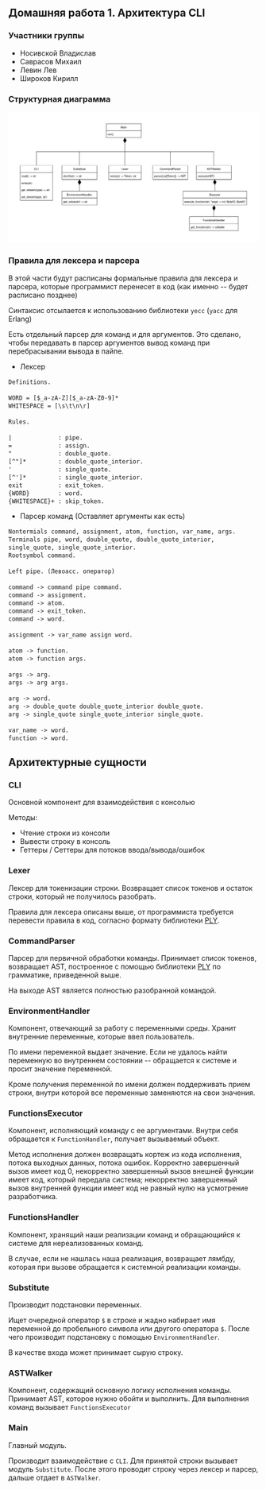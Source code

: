 ## Домашняя работа 1. Архитектура CLI

### Участники группы

* Носивской Владислав
* Саврасов Михаил
* Левин Лев
* Широков Кирилл

### Структурная диаграмма

![Диаграмма](Diagram.svg)

### Правила для лексера и парсера

В этой части будут расписаны формальные правила для лексера и парсера,
которые программист перенесет в код (как именно -- будет расписано
позднее)

Синтаксис отсылается к использованию библиотеки `yecc` (`yacc` для Erlang)

Есть отдельный парсер для команд и для аргументов. Это сделано, чтобы
передавать в парсер аргументов вывод команд при перебрасывании вывода в пайпе.


* Лексер

```
Definitions.

WORD = [$_a-zA-Z][$_a-zA-Z0-9]*
WHITESPACE = [\s\t\n\r]

Rules.

|             : pipe.
=             : assign.
"             : double_quote.
[^"]*         : double_quote_interior.
'             : single_quote.
[^']*         : single_quote_interior.
exit          : exit_token.
{WORD}        : word.
{WHITESPACE}+ : skip_token.
```

* Парсер команд (Оставляет аргументы как есть)

```
Nontermials command, assignment, atom, function, var_name, args.
Terminals pipe, word, double_quote, double_quote_interior, single_quote, single_quote_interior.
Rootsymbol command.

Left pipe. (Левоасс. оператор)

command -> command pipe command.
command -> assignment.
command -> atom.
command -> exit_token.
command -> word.

assignment -> var_name assign word.

atom -> function.
atom -> function args.

args -> arg.
args -> arg args.

arg -> word.
arg -> double_quote double_quote_interior double_quote.
arg -> single_quote single_quote_interior single_quote.

var_name -> word.
function -> word.
```

## Архитектурные сущности

### CLI

Основной компонент для взаимодействия с консолью

Методы:

* Чтение строки из консоли
* Вывести строку в консоль
* Геттеры / Сеттеры для потоков ввода/вывода/ошибок


### Lexer

Лексер для токенизации строки. Возвращает список токенов и остаток строки, который
не получилось разобрать.

Правила для лексера описаны выше, от программиста требуется перевести 
правила в код, согласно формату библиотеки [PLY](https://github.com/dabeaz/ply).

### CommandParser

Парсер для первичной обработки команды. Принимает список токенов, возвращает
AST, построенное с помощью библиотеки [PLY](https://github.com/dabeaz/ply)
по грамматике, приведенной выше.

На выходе AST является полностью разобранной командой.

### EnvironmentHandler

Компонент, отвечающий за работу с переменными среды. Хранит внутренние
переменные, которые ввел пользователь.

По имени переменной выдает значение. Если не удалось найти переменную
во внутреннем состоянии -- обращается к системе и просит значение переменной.

Кроме получения переменной по имени должен поддерживать прием строки, внутри которой
все переменные заменяются на свои значения.


### FunctionsExecutor

Компонент, исполняющий команду с ее аргументами.
Внутри себя обращается к `FunctionHandler`, получает вызываемый объект.

Метод исполнения должен возвращать кортеж из кода исполнения, потока выходных данных, потока ошибок.
Корректно завершенный вызов имеет код 0, некорректно завершенный вызов внешней функции имеет
код, который передала система; некорректно завершенный вызов внутренней функции имеет код не равный нулю
на усмотрение разработчика.

### FunctionsHandler

Компонент, хранящий наши реализации команд и обращающийся к системе для 
нереализованных команд.

В случае, если не нашлась наша реализация, возвращает лямбду,
которая при вызове обращается к системной реализации команды.


### Substitute

Производит подстановки переменных.

Ищет очередной оператор `$` в строке и жадно набирает имя переменной 
до пробельного символа или другого оператора `$`. После чего производит подстановку
с помощью `EnvironmentHandler`.

В качестве входа может принимает сырую строку.


### ASTWalker

Компонент, содержащий основную логику исполнения команды.
Принимает AST, которое нужно обойти и выполнить. Для выполнения
команд вызывает `FunctionsExecutor`

### Main

Главный модуль.

Производит взаимодействие с `CLI`.
Для принятой строки вызывает модуль `Substitute`. После этого
проводит строку через лексер и парсер, дальше отдает в `ASTWalker`.
